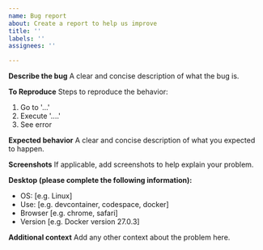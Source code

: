 ```yaml
---
name: Bug report
about: Create a report to help us improve
title: ''
labels: ''
assignees: ''

---
```


**Describe the bug**
A clear and concise description of what the bug is.

**To Reproduce**
Steps to reproduce the behavior:
1. Go to '...'
2. Execute '....'
4. See error

**Expected behavior**
A clear and concise description of what you expected to happen.

**Screenshots**
If applicable, add screenshots to help explain your problem.

**Desktop (please complete the following information):**
 - OS: [e.g. Linux]
 - Use: [e.g. devcontainer, codespace, docker]
 - Browser [e.g. chrome, safari]
 - Version [e.g. Docker version 27.0.3]

**Additional context**
Add any other context about the problem here.
